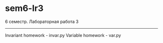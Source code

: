 # sem6-lr3
6 семестр. Лабораторная работа 3
***
Invariant homework - invar.py
Variable homework - var.py

